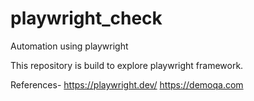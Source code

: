 # playwright_check
Automation using playwright

This repository is build to explore playwright framework.

References- 
https://playwright.dev/
https://demoqa.com

